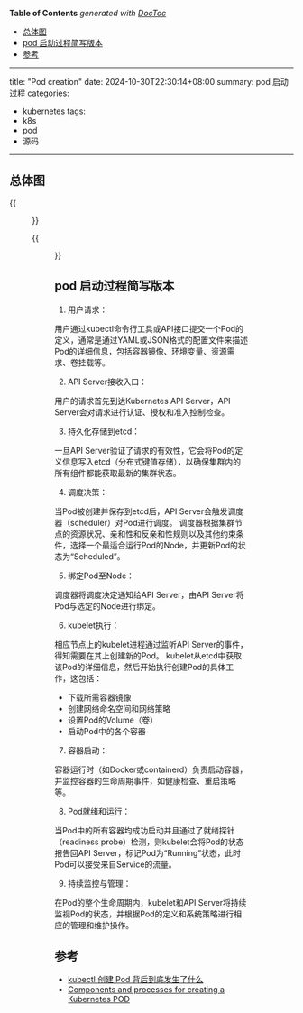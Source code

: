 <!-- START doctoc generated TOC please keep comment here to allow auto update -->
<!-- DON'T EDIT THIS SECTION, INSTEAD RE-RUN doctoc TO UPDATE -->
**Table of Contents**  *generated with [DocToc](https://github.com/thlorenz/doctoc)*

- [总体图](#%E6%80%BB%E4%BD%93%E5%9B%BE)
- [pod 启动过程简写版本](#pod-%E5%90%AF%E5%8A%A8%E8%BF%87%E7%A8%8B%E7%AE%80%E5%86%99%E7%89%88%E6%9C%AC)
- [参考](#%E5%8F%82%E8%80%83)

<!-- END doctoc generated TOC please keep comment here to allow auto update -->

---
title: "Pod creation"
date: 2024-10-30T22:30:14+08:00
summary: pod 启动过程
categories:
  - kubernetes
tags:
  - k8s
  - pod
  - 源码
---


## 总体图
{{<figure src="./what-happens-when-k8s.svg#center" width=800px >}}

{{<figure src="./k8s-creation.gif#center" width=800px >}}

## pod 启动过程简写版本

1. 用户请求：

用户通过kubectl命令行工具或API接口提交一个Pod的定义，通常是通过YAML或JSON格式的配置文件来描述Pod的详细信息，包括容器镜像、环境变量、资源需求、卷挂载等。

2. API Server接收入口：

用户的请求首先到达Kubernetes API Server，API Server会对请求进行认证、授权和准入控制检查。

3. 持久化存储到etcd：

一旦API Server验证了请求的有效性，它会将Pod的定义信息写入etcd（分布式键值存储），以确保集群内的所有组件都能获取最新的集群状态。

4. 调度决策：

当Pod被创建并保存到etcd后，API Server会触发调度器（scheduler）对Pod进行调度。
调度器根据集群节点的资源状况、亲和性和反亲和性规则以及其他约束条件，选择一个最适合运行Pod的Node，并更新Pod的状态为“Scheduled”。

5. 绑定Pod至Node：

调度器将调度决定通知给API Server，由API Server将Pod与选定的Node进行绑定。

6. kubelet执行：

相应节点上的kubelet进程通过监听API Server的事件，得知需要在其上创建新的Pod。
kubelet从etcd中获取该Pod的详细信息，然后开始执行创建Pod的具体工作，这包括：
- 下载所需容器镜像
- 创建网络命名空间和网络策略
- 设置Pod的Volume（卷）
- 启动Pod中的各个容器

7. 容器启动：

容器运行时（如Docker或containerd）负责启动容器，并监控容器的生命周期事件，如健康检查、重启策略等。

8. Pod就绪和运行：

当Pod中的所有容器均成功启动并且通过了就绪探针（readiness probe）检测，则kubelet会将Pod的状态报告回API Server，标记Pod为“Running”状态，此时Pod可以接受来自Service的流量。

9. 持续监控与管理：

在Pod的整个生命周期内，kubelet和API Server将持续监视Pod的状态，并根据Pod的定义和系统策略进行相应的管理和维护操作。


## 参考

- [kubectl 创建 Pod 背后到底发生了什么](https://icloudnative.io/posts/what-happens-when-k8s)
- [Components and processes for creating a Kubernetes POD](https://community.veeam.com/kubernetes-korner-90/components-and-processes-for-creating-a-kubernetes-pod-6335)